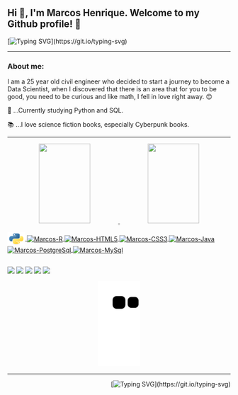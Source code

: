 <div align="left">

## Hi :wave:, I'm Marcos Henrique. Welcome to my Github profile! :vulcan_salute:	
  
[![Typing SVG](https://readme-typing-svg.herokuapp.com/?color=F7F7F7&lines=Passionate+about+Data;Interested+in;Computational+Intelligence;Data+Science;Mathematics+and+Statistics.)](https://git.io/typing-svg)

</div> 

---

<div>
 
### About me:
  
I am a 25 year old civil engineer who decided to start a journey to become a Data Scientist, when I discovered that there is an area that for you to be good, you need to be curious and like math, I fell in love right away. :heart_eyes:

:seedling: ...Currently studying Python and SQL. 
  
:books: ...I love science fiction books, especially Cyberpunk books.
    
</div> 
  
---
  
<div align="center">

  <a href="https://linktr.ee/marcos_hsq">
  <img height="180em" width="48%" src="https://github-readme-stats.vercel.app/api?username=marcoshsq&show_icons=true&theme=tokyonight&include_all_commits=true&count_private=true"/>
  <img height="180em" width="48%" src="https://github-readme-stats.vercel.app/api/top-langs/?username=marcoshsq&layout=compact&langs_count=7&theme=tokyonight"/>
    
<div style="display: inline_block"><br>
<div align="left">

<img align="center" alt="Marcos-Python" height="30" width="40" src="https://raw.githubusercontent.com/devicons/devicon/master/icons/python/python-original.svg"/>
<img align="center" alt="Marcos-R" height="30" width="40" src="https://cdn.jsdelivr.net/gh/devicons/devicon/icons/r/r-original.svg" />
<img align="center" alt="Marcos-HTML5" height="30" width="40" src="https://cdn.jsdelivr.net/gh/devicons/devicon/icons/html5/html5-original.svg" />
<img align="center" alt="Marcos-CSS3" height="30" width="40" src="https://cdn.jsdelivr.net/gh/devicons/devicon/icons/css3/css3-original.svg" />
<img align="center" alt="Marcos-Java" height="30" width="40" src="https://cdn.jsdelivr.net/gh/devicons/devicon/icons/java/java-original.svg" />
<img align="center" alt="Marcos-PostgreSql" height="30" width="40" src="https://cdn.jsdelivr.net/gh/devicons/devicon/icons/postgresql/postgresql-original.svg" />
<img align="center" alt="Marcos-MySql" height="30" width="40" src="https://cdn.jsdelivr.net/gh/devicons/devicon/icons/mysql/mysql-original.svg" />
  
</div>  
    
 ##
    
 <div align="left"> 
  
  <a href="https://twitter.com/marcoshsq" target="_blank"><img src="https://img.shields.io/badge/Twitter-1DA1F2?style=for-the-badge&logo=twitter&logoColor=white" target="_blank"></a> 
  <a href="https://instagram.com/marcoshsq" target="_blank"><img src="https://img.shields.io/badge/-Instagram-%23E4405F?style=for-the-badge&logo=instagram&logoColor=white" target="_blank"></a>
  <a href="https://www.linkedin.com/in/marcoshsq/" target="_blank"><img src="https://img.shields.io/badge/-LinkedIn-%230077B5?style=for-the-badge&logo=linkedin&logoColor=white" target="_blank"></a> 
  <a href="https://medium.com/@marcoshsq" target="_blank"><img src="https://img.shields.io/badge/Medium-12100E?style=for-the-badge&logo=medium&logoColor=white" target="_blank"></a>
  <a href="https://www.kaggle.com/marcoshsq" target="_blank"><img src="https://img.shields.io/badge/Kaggle-20BEFF?style=for-the-badge&logo=Kaggle&logoColor=white" target="_blank"></a>
  
  </div>

 
<div align="center">
  
  ![Snake animation](https://github.com/marcoshsq/marcoshsq/blob/output/github-contribution-grid-snake.svg)
  
</div>

---
    
<div align="right">


[![Typing SVG](https://readme-typing-svg.herokuapp.com/?color=F7F7F7&lines=𝑺𝑬𝑬+𝒀𝑶𝑼...;...𝑺𝑷𝑨𝑪𝑬+𝑪𝑶𝑾𝑩𝑶𝒀!)](https://git.io/typing-svg)
  

  
  
</div>
